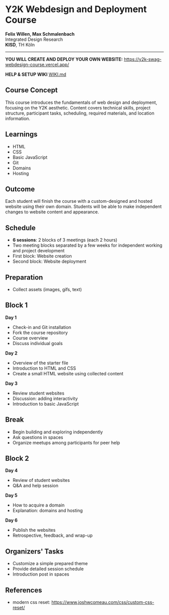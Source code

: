# Y2K Webdesign and Deployment Course

**Felix Willen, Max Schmalenbach**  
Integrated Design Research  
**KISD**, TH Köln

----
**YOU WILL CREATE AND DEPLOY YOUR OWN WEBSITE:** https://y2k-swag-webdesign-course.vercel.app/ 

**HELP & SETUP WIKI**  [WIKI.md](WIKI.md)

## Course Concept

This course introduces the fundamentals of web design and deployment, focusing on the Y2K aesthetic. Content covers technical skills, project structure, participant tasks, scheduling, required materials, and location information.

## Learnings

- HTML
- CSS
- Basic JavaScript
- Git
- Domains
- Hosting

## Outcome

Each student will finish the course with a custom-designed and hosted website using their own domain. Students will be able to make independent changes to website content and appearance.

## Schedule

- **6 sessions**: 2 blocks of 3 meetings (each 2 hours)
- Two meeting blocks separated by a few weeks for independent working and project development
- First block: Website creation
- Second block: Website deployment

## Preparation

- Collect assets (images, gifs, text)

## Block 1

**Day 1**

- Check-in and Git installation
- Fork the course repository
- Course overview
- Discuss individual goals

**Day 2**

- Overview of the starter file
- Introduction to HTML and CSS
- Create a small HTML website using collected content

**Day 3**

- Review student websites
- Discussion: adding interactivity
- Introduction to basic JavaScript

## Break

- Begin building and exploring independently
- Ask questions in spaces
- Organize meetups among participants for peer help

## Block 2

**Day 4**

- Review of student websites
- Q&A and help session

**Day 5**

- How to acquire a domain
- Explanation: domains and hosting

**Day 6**

- Publish the websites
- Retrospective, feedback, and wrap-up

## Organizers' Tasks

- Customize a simple prepared theme
- Provide detailed session schedule
- Introduction post in spaces

## References
- modern css reset: https://www.joshwcomeau.com/css/custom-css-reset/
